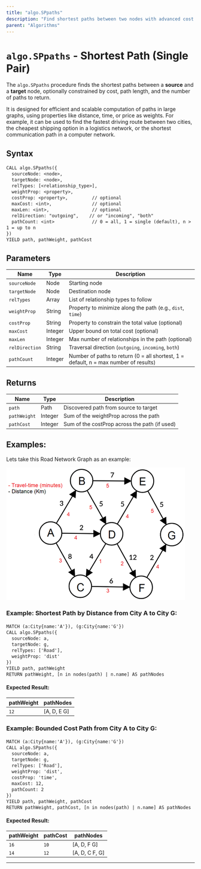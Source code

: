```yaml
---
title: "algo.SPpaths"
description: "Find shortest paths between two nodes with advanced cost and length constraints."
parent: "Algorithms"
---
```


# `algo.SPpaths` - Shortest Path (Single Pair)

The `algo.SPpaths` procedure finds the shortest paths between a **source** and a **target** node, optionally constrained by cost, path length, and the number of paths to return.

It is designed for efficient and scalable computation of paths in large graphs, using properties like distance, time, or price as weights. 
For example, it can be used to find the fastest driving route between two cities, the cheapest shipping option in a logistics network, or the shortest communication path in a computer network.

## Syntax

```cypher
CALL algo.SPpaths({
  sourceNode: <node>,
  targetNode: <node>,
  relTypes: [<relationship_type>],
  weightProp: <property>,
  costProp: <property>,         // optional
  maxCost: <int>,               // optional
  maxLen: <int>,                // optional
  relDirection: "outgoing",    // or "incoming", "both"
  pathCount: <int>              // 0 = all, 1 = single (default), n > 1 = up to n
})
YIELD path, pathWeight, pathCost
```

## Parameters

| Name            | Type     | Description |
|-----------------|----------|-------------|
| `sourceNode`    | Node     | Starting node |
| `targetNode`    | Node     | Destination node |
| `relTypes`      | Array    | List of relationship types to follow |
| `weightProp`    | String   | Property to minimize along the path (e.g., `dist`, `time`) |
| `costProp`      | String   | Property to constrain the total value (optional) |
| `maxCost`       | Integer  | Upper bound on total cost (optional) |
| `maxLen`        | Integer  | Max number of relationships in the path (optional) |
| `relDirection`  | String   | Traversal direction (`outgoing`, `incoming`, `both`) |
| `pathCount`     | Integer  | Number of paths to return (0 = all shortest, 1 = default, n = max number of results) |

## Returns

| Name         | Type    | Description |
|--------------|---------|-------------|
| `path`       | Path    | Discovered path from source to target |
| `pathWeight` | Integer | Sum of the weightProp across the path |
| `pathCost`   | Integer | Sum of the costProp across the path (if used) |


## Examples:
Lets take this Road Network Graph as an example:

![Road network](../images/road_network.png)

### Example: Shortest Path by Distance from City A to City G:

```cypher
MATCH (a:City{name:'A'}), (g:City{name:'G'})
CALL algo.SPpaths({
  sourceNode: a,
  targetNode: g,
  relTypes: ['Road'],
  weightProp: 'dist'
})
YIELD path, pathWeight
RETURN pathWeight, [n in nodes(path) | n.name] AS pathNodes
```

#### Expected Result:
| pathWeight | pathNodes     |
|------------|---------------|
| `12`       | [A, D, E G]   | 


### Example: Bounded Cost Path from City A to City G:

```cypher
MATCH (a:City{name:'A'}), (g:City{name:'G'})
CALL algo.SPpaths({
  sourceNode: a,
  targetNode: g,
  relTypes: ['Road'],
  weightProp: 'dist',
  costProp: 'time',
  maxCost: 12,
  pathCount: 2
})
YIELD path, pathWeight, pathCost
RETURN pathWeight, pathCost, [n in nodes(path) | n.name] AS pathNodes
```

#### Expected Result:
| pathWeight | pathCost | pathNodes       |   
|------------|----------| --------------- |
| `16`       |  `10`    | [A, D, F G]     | 
| `14`       |  `12`    | [A, D, C F, G]  | 

---
